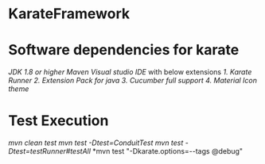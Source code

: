 # KarateFramework

# Software dependencies for karate
 *JDK 1.8 or higher*
 *Maven*
 *Visual studio IDE* with below extensions
  *1. Karate Runner*
  *2. Extension Pack for java*
  *3. Cucumber full support*
  *4. Material Icon theme*
  
# Test Execution

*mvn clean test*
*mvn test -Dtest=ConduitTest*
*mvn test -Dtest=testRunner#testAll*
*mvn test "-Dkarate.options=--tags @debug" 
